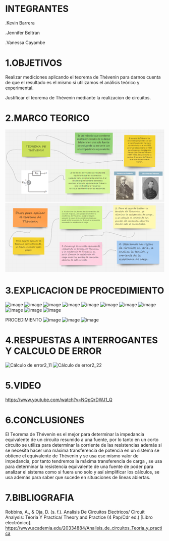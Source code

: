 # INTEGRANTES
.Kevin Barrera

.Jennifer Beltran

.Vanessa Cayambe

# 1.OBJETIVOS
Realizar mediciones aplicando el teorema de Thévenin para darnos cuenta de que el resultado es el mismo si utilizamos el análisis teórico y experimental.

Justificar el teorema de Thévenin mediante la realizacion de circuitos.

# 2.MARCO TEORICO

![](https://github.com/Kevinsan21/Lab-2-P2-PICTURES/blob/main/Teoria-lab5.PNG)
![](https://github.com/Kevinsan21/Lab-2-P2-PICTURES/blob/main/Teoria2-lab5.PNG)

# 3.EXPLICACION DE PROCEDIMIENTO 

![image](https://user-images.githubusercontent.com/84421020/127089022-8135ad24-38ca-4c8c-89c3-d6f90583eee1.png)
![image](https://user-images.githubusercontent.com/84421020/127089128-998fa810-7640-42d6-a021-c3533b0ecee5.png)
![image](https://user-images.githubusercontent.com/84421020/127088308-587fd7de-9042-4efd-96e9-cc8c5956650a.png)
![image](https://user-images.githubusercontent.com/84421020/127088329-36f7845b-8fc1-4be4-a369-a3b271ac907a.png)
![image](https://user-images.githubusercontent.com/84421020/127089212-469a0949-b1d0-4af0-b8a3-03896c9ec05e.png)
![image](https://user-images.githubusercontent.com/84421020/127088337-43879b8b-69ed-4678-b15f-6d7fe05a3dff.png)
![image](https://user-images.githubusercontent.com/84421020/127089284-4fc49262-e7f9-4c9c-8293-525c02d8c6a8.png)
![image](https://user-images.githubusercontent.com/84421020/127088353-79f6d846-575a-4e72-b76c-0dfffd66894c.png)
![image](https://user-images.githubusercontent.com/84421020/127089344-d8f23bcb-56e6-4df3-822a-0c2b6615c709.png)
![image](https://user-images.githubusercontent.com/84421020/127088367-f1f64b9f-1d36-4f0e-b6d8-e4b070611031.png)
![image](https://user-images.githubusercontent.com/84421020/127088385-5a834415-32d5-4b60-ad24-ac94c6f7b0ca.png)

PROCEDIMIENTO
![image](https://user-images.githubusercontent.com/84421020/127088693-4cf6558c-1c1f-4ff2-b1fe-bb7c2567004d.png)
![image](https://user-images.githubusercontent.com/84421020/127088787-696a77f1-7f93-45d4-8f0a-434305fe64c1.png)
![image](https://user-images.githubusercontent.com/84421020/127088882-c05ff5b6-20ff-46e3-8968-75e9e696df0b.png)


# 4.RESPUESTAS A INTERROGANTES Y CALCULO DE ERROR

![Cálculo de error2_11](https://user-images.githubusercontent.com/84421370/127179885-ed44aaf9-39de-4fb5-b17f-65b148f0736f.jpg)
![Cálculo de error2_22](https://user-images.githubusercontent.com/84421370/127179900-61a49c79-9cad-4083-a007-34c2b7e64051.jpg)

# 5.VIDEO
https://www.youtube.com/watch?v=NQpQrDWJ1_Q

# 6.CONCLUSIONES 
El Teorema de Thévenin es el mejor para determinar la impedancia equivalente de un circuito resumido a una fuente, por lo tanto en un corto circuito se utiliza para determinar la corriente de las resistencias además si se necesita hacer una máxima transferencia de potencia en un sistema se obtiene el equivalente de Thévenin y se usa ese mismo valor de impedancia, por tanto tendremos la máxima transferencia de carga , se usa para determinar la resistencia equivalente de una fuente de poder para analizar el sistema como si fuera uno solo y así simplificar los cálculos, se usa además para saber que sucede en situaciones de líneas abiertas.


# 7.BIBLIOGRAFIA

Robbins, A., & Oja, D. (s. f.). Analisis De Circuitos Electricos/ Circuit Analysis: Teoria Y Practica/ Theory and Practice (4 Pap/Cdr ed.) [Libro electrónico]. https://www.academia.edu/20334884/Analisis_de_circuitos_Teoria_y_practica

